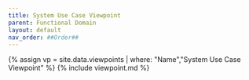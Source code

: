 ```yaml
---
title: System Use Case Viewpoint
parent: Functional Domain
layout: default
nav_order: ##Order##
---
```

{% assign vp = site.data.viewpoints | where: "Name","System Use Case Viewpoint" %}
{% include viewpoint.md %}